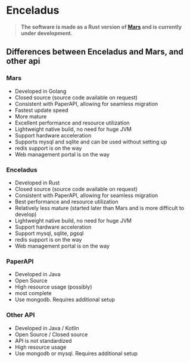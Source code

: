 # Enceladus

> **The software is made as a Rust version of [Mars](https://github.com/LevelTranic/Mars) and is currently under development.**


## Differences between Enceladus and Mars, and other api
### Mars
- Developed in Golang
- Closed source (source code available on request)
- Consistent with PaperAPI, allowing for seamless migration
- Fastest update speed
- More mature
- Excellent performance and resource utilization
- Lightweight native build, no need for huge JVM
- Support hardware acceleration
- Supports mysql and sqlite and can be used without setting up
- redis support is on the way
- Web management portal is on the way

### Enceladus
- Developed in Rust
- Closed source (source code available on request)
- Consistent with PaperAPI, allowing for seamless migration
- Best performance and resource utilization
- Relatively less mature (started later than Mars and is more difficult to develop)
- Lightweight native build, no need for huge JVM
- Support hardware acceleration
- Support mysql, sqlite, pgsql
- redis support is on the way
- Web management portal is on the way

### PaperAPI
- Developed in Java
- Open Source
- High resource usage (possibly)
- most complete
- Use mongodb. Requires additional setup

### Other API
- Developed in Java / Kotlin
- Open Source / Closed source
- API is not standardized
- High resource usage
- Use mongodb or mysql. Requires additional setup
